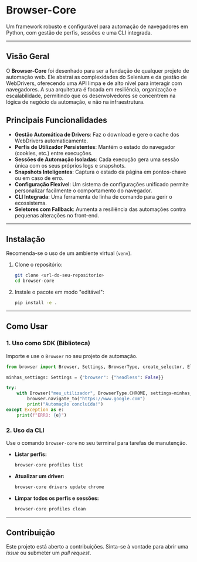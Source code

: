 # Browser-Core

Um framework robusto e configurável para automação de navegadores em Python, com gestão de perfis, sessões e uma CLI
integrada.

---

## Visão Geral

O **Browser-Core** foi desenhado para ser a fundação de qualquer projeto de automação web. Ele abstrai as complexidades
do Selenium e da gestão de WebDrivers, oferecendo uma API limpa e de alto nível para interagir com navegadores. A sua
arquitetura é focada em resiliência, organização e escalabilidade, permitindo que os desenvolvedores se concentrem na
lógica de negócio da automação, e não na infraestrutura.

## Principais Funcionalidades

* **Gestão Automática de Drivers**: Faz o download e gere o cache dos WebDrivers automaticamente.
* **Perfis de Utilizador Persistentes**: Mantém o estado do navegador (cookies, etc.) entre execuções.
* **Sessões de Automação Isoladas**: Cada execução gera uma sessão única com os seus próprios logs e snapshots.
* **Snapshots Inteligentes**: Captura o estado da página em pontos-chave ou em caso de erro.
* **Configuração Flexível**: Um sistema de configurações unificado permite personalizar facilmente o comportamento do
  navegador.
* **CLI Integrada**: Uma ferramenta de linha de comando para gerir o ecossistema.
* **Seletores com Fallback**: Aumenta a resiliência das automações contra pequenas alterações no front-end.

---

## Instalação

Recomenda-se o uso de um ambiente virtual (`venv`).

1. Clone o repositório:
   ```bash
   git clone <url-do-seu-repositorio>
   cd browser-core
   ```

2. Instale o pacote em modo "editável":
   ```bash
   pip install -e .
   ```

---

## Como Usar

### 1. Uso como SDK (Biblioteca)

Importe e use o `Browser` no seu projeto de automação.

```python
from browser import Browser, Settings, BrowserType, create_selector, ElementNotFoundError, SelectorType

minhas_settings: Settings = {"browser": {"headless": False}}

try:
    with Browser("meu_utilizador", BrowserType.CHROME, settings=minhas_settings) as browser:
        browser.navigate_to("https://www.google.com")
        print("Automação concluída!")
except Exception as e:
    print(f"ERRO: {e}")
```

### 2. Uso da CLI

Use o comando `browser-core` no seu terminal para tarefas de manutenção.

* **Listar perfis:**
    ```bash
    browser-core profiles list
    ```

* **Atualizar um driver:**
    ```bash
    browser-core drivers update chrome
    ```

* **Limpar todos os perfis e sessões:**
    ```bash
    browser-core profiles clean
    ```

---

## Contribuição

Este projeto está aberto a contribuições. Sinta-se à vontade para abrir uma *issue* ou submeter um *pull request*.

